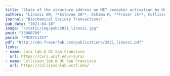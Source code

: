 ```yaml
---
title: "State of the structure address on MET receptor activation by HGF."
authors: "Linossi EM, **Estevam GO**, Oshima M, **Fraser JS**, Collisson EA, Jura N."
journal: "Biochemical Society Transactions"
pub_date: "2021-04-16"
image: "/static/img/pub/2021_linossi.jpg"
pmid: "33860789"
pmcid: "PMC8711257"
pdf: "http://cdn.fraserlab.com/publications/2021_linossi.pdf"
links:
- name: Jura lab @ UC San Francisco
  url: https://cvri.ucsf.edu/~jura/
- name: Collisson lab @ UC San Francisco
  url: https://collissonlab.ucsf.edu/
---
```

